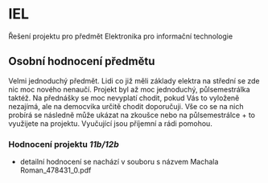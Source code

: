# IEL
Řešení projektu pro předmět Elektronika pro informační technologie

## Osobní hodnocení předmětu
Velmi jednoduchý předmět. Lidi co již měli základy elektra na střední se zde nic moc nového nenaučí. Projekt byl až moc jednoduchý, půlsemestrálka taktéž. Na přednášky se moc nevyplatí chodit, pokud Vás to vyloženě nezajímá, ale na democvika určitě chodit doporučuji.  Vše co se na nich probírá se následně může ukázat na zkoušce nebo na půlsemestrálce + to využijete na projektu. Vyučující jsou příjemní a rádi pomohou.

### Hodnocení projektu ***11b/12b***
- detailní hodnocení se nachází v souboru s názvem Machala Roman_478431_0.pdf
